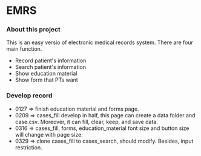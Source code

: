 ﻿# EMRS
### About this project
This is an easy versio of electronic medical records system. There are four main function. 

- Record patient's information
- Search patient's information
- Show education material
- Show form that PTs want

### Develop record
- 0127 => finish education material and forms page.
- 0209 => cases_fill develop in half, this page can create a data folder and case.csv. Moreover, it can fill, clear, keep, and save data.
- 0316 => cases_fill, forms, education_material font size and button size will change with page size.
- 0329 => clone cases_fill to cases_search, should modify. Besides, input restriction.
